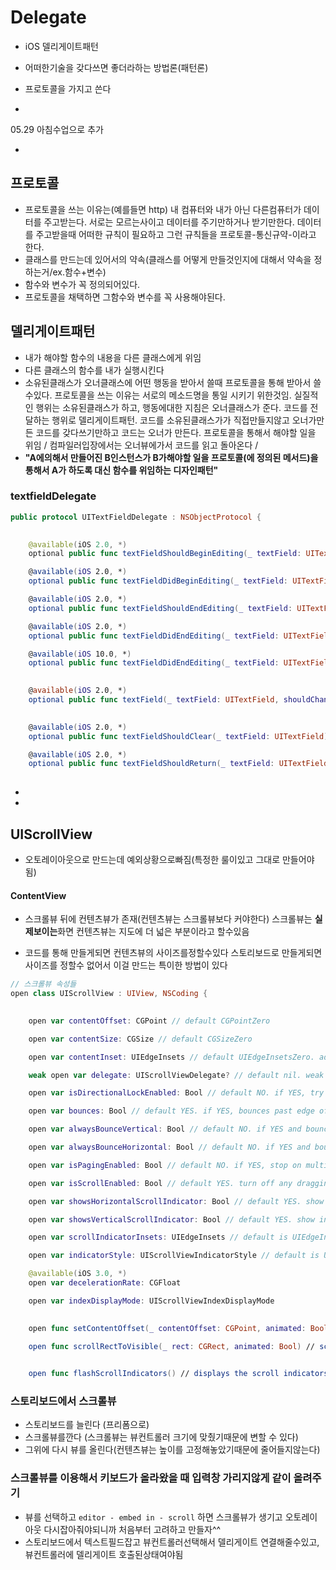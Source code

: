 # Delegate
- iOS 델리게이트패턴
- 어떠한기술을 갖다쓰면 좋더라하는 방법론(패턴론)
- 프로토콜을 가지고 쓴다

-
05.29 아침수업으로 추가

-

## 프로토콜
- 프로토콜을 쓰는 이유는(예를들면 http) 내 컴퓨터와 내가 아닌 다른컴퓨터가 데이터를 주고받는다. 서로는 모르는사이고 데이터를 주기만하거나 받기만한다. 데이터를 주고받을때 어떠한 규칙이 필요하고 그런 규칙들을 프로토콜-통신규약-이라고 한다.
- 클래스를 만드는데 있어서의 약속(클래스를 어떻게 만들것인지에 대해서 약속을 정하는거/ex.함수+변수)
- 함수와 변수가 꼭 정의되어있다.
- 프로토콜을 채택하면 그함수와 변수를 꼭 사용해야된다.

## 델리게이트패턴 
- 내가 해야할 함수의 내용을 다른 클래스에게 위임
- 다른 클래스의 함수를 내가 실행시킨다
- 소유된클래스가 오너클래스에 어떤 행동을 받아서 쓸때 프로토콜을 통해 받아서 쓸 수있다. 프로토콜을 쓰는 이유는 서로의 메소드명을 통일 시키기 위한것임. 실질적인 행위는 소유된클래스가 하고, 행동에대한 지침은 오너클래스가 준다. 코드를 전달하는 행위로 델리게이트패턴. 코드를 소유된클래스가가 직접만들지않고 오너가만든 코드를 갖다쓰기만하고 코드는 오너가 만든다. 프로토콜을 통해서 해야할 일을 위임 / 컴파일러입장에서는 오너뷰에가서 코드를 읽고 돌아온다 /
- **"A에의해서 만들어진 B인스턴스가 B가해야할 일을 프로토콜(에 정의된 메서드)을 통해서 A가 하도록 대신 함수를 위임하는 디자인패턴"**

### textfieldDelegate
```swift
public protocol UITextFieldDelegate : NSObjectProtocol {

    
    @available(iOS 2.0, *)
    optional public func textFieldShouldBeginEditing(_ textField: UITextField) -> Bool // return NO to disallow editing.

    @available(iOS 2.0, *)
    optional public func textFieldDidBeginEditing(_ textField: UITextField) // became first responder

    @available(iOS 2.0, *)
    optional public func textFieldShouldEndEditing(_ textField: UITextField) -> Bool // return YES to allow editing to stop and to resign first responder status. NO to disallow the editing session to end

    @available(iOS 2.0, *)
    optional public func textFieldDidEndEditing(_ textField: UITextField) // may be called if forced even if shouldEndEditing returns NO (e.g. view removed from window) or endEditing:YES called

    @available(iOS 10.0, *)
    optional public func textFieldDidEndEditing(_ textField: UITextField, reason: UITextFieldDidEndEditingReason) // if implemented, called in place of textFieldDidEndEditing:

    
    @available(iOS 2.0, *)
    optional public func textField(_ textField: UITextField, shouldChangeCharactersIn range: NSRange, replacementString string: String) -> Bool // return NO to not change text

    
    @available(iOS 2.0, *)
    optional public func textFieldShouldClear(_ textField: UITextField) -> Bool // called when clear button pressed. return NO to ignore (no notifications)

    @available(iOS 2.0, *)
    optional public func textFieldShouldReturn(_ textField: UITextField) -> Bool // called when 'return' key pressed. return NO to ignore.
    
```
-

-

## UIScrollView

- 오토레이아웃으로 만드는데 예외상황으로빠짐(특정한 룰이있고 그대로 만들어야됨)

#### ContentView
- 스크롤뷰 뒤에 컨텐츠뷰가 존재(컨텐츠뷰는 스크롤뷰보다 커야한다) 스크롤뷰는 **실제보이는**화면 컨텐츠뷰는 지도에 더 넓은 부분이라고 할수있음

- 코드를 통해 만들게되면 컨텐츠뷰의 사이즈를정할수있다 스토리보드로 만들게되면 사이즈를 정할수 없어서 이걸 만드는 특이한 방법이 있다

```swift
// 스크롤뷰 속성들
open class UIScrollView : UIView, NSCoding {

    
    open var contentOffset: CGPoint // default CGPointZero

    open var contentSize: CGSize // default CGSizeZero

    open var contentInset: UIEdgeInsets // default UIEdgeInsetsZero. add additional scroll area around content

    weak open var delegate: UIScrollViewDelegate? // default nil. weak reference

    open var isDirectionalLockEnabled: Bool // default NO. if YES, try to lock vertical or horizontal scrolling while dragging

    open var bounces: Bool // default YES. if YES, bounces past edge of content and back again

    open var alwaysBounceVertical: Bool // default NO. if YES and bounces is YES, even if content is smaller than bounds, allow drag vertically

    open var alwaysBounceHorizontal: Bool // default NO. if YES and bounces is YES, even if content is smaller than bounds, allow drag horizontally

    open var isPagingEnabled: Bool // default NO. if YES, stop on multiples of view bounds

    open var isScrollEnabled: Bool // default YES. turn off any dragging temporarily

    open var showsHorizontalScrollIndicator: Bool // default YES. show indicator while we are tracking. fades out after tracking

    open var showsVerticalScrollIndicator: Bool // default YES. show indicator while we are tracking. fades out after tracking

    open var scrollIndicatorInsets: UIEdgeInsets // default is UIEdgeInsetsZero. adjust indicators inside of insets

    open var indicatorStyle: UIScrollViewIndicatorStyle // default is UIScrollViewIndicatorStyleDefault

    @available(iOS 3.0, *)
    open var decelerationRate: CGFloat

    open var indexDisplayMode: UIScrollViewIndexDisplayMode

    
    open func setContentOffset(_ contentOffset: CGPoint, animated: Bool) // animate at constant velocity to new offset

    open func scrollRectToVisible(_ rect: CGRect, animated: Bool) // scroll so rect is just visible (nearest edges). nothing if rect completely visible

    
    open func flashScrollIndicators() // displays the scroll indicators for a short time. This should be done whenever you bring the scroll view to front.
```
### 스토리보드에서 스크롤뷰
- 스토리보드를 늘린다 (프리폼으로)
- 스크롤뷰를깐다 (스크롤뷰는 뷰컨트롤러 크기에 맞췄기때문에 변할 수 있다)
- 그위에 다시 뷰를 올린다(컨텐츠뷰는 높이를 고정해놓았기때문에 줄어들지않는다)

### 스크롤뷰를 이용해서 키보드가 올라왔을 때 입력창 가리지않게 같이 올려주기
- 뷰를 선택하고 `editor - embed in - scroll` 하면 스크롤뷰가 생기고 오토레이아웃 다시잡아줘야되니까 처음부터 고려하고 만들자^^
- 스토리보드에서 텍스트필드잡고 뷰컨트롤러선택해서 델리게이트 연결해줄수있고, 뷰컨트롤러에 델리게이트 호출된상태여야됨



